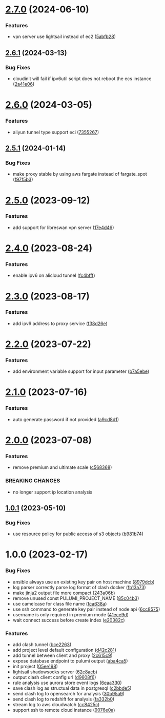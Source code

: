 # [2.7.0](https://github.com/zhifanz/fanqiang-pulumi/compare/v2.6.1...v2.7.0) (2024-06-10)


### Features

* vpn server use lightsail instead of ec2 ([5abfb28](https://github.com/zhifanz/fanqiang-pulumi/commit/5abfb285df6dacb3033f849d40c855631348cc2e))

## [2.6.1](https://github.com/zhifanz/fanqiang-pulumi/compare/v2.6.0...v2.6.1) (2024-03-13)


### Bug Fixes

* cloudinit will fail if ipv6util script does not reboot the ecs instance ([2a41e06](https://github.com/zhifanz/fanqiang-pulumi/commit/2a41e06e3568bb673fbe229434404b2546db292e))

# [2.6.0](https://github.com/zhifanz/fanqiang-pulumi/compare/v2.5.1...v2.6.0) (2024-03-05)


### Features

* aliyun tunnel type support eci ([7355267](https://github.com/zhifanz/fanqiang-pulumi/commit/73552675532ad817e4e1f64f58612eb871c21a03))

## [2.5.1](https://github.com/zhifanz/fanqiang-pulumi/compare/v2.5.0...v2.5.1) (2024-01-14)


### Bug Fixes

* make proxy stable by using aws fargate instead of fargate_spot ([f97f5b3](https://github.com/zhifanz/fanqiang-pulumi/commit/f97f5b38238e100720c9a1f2ef31993fcdba08c3))

# [2.5.0](https://github.com/zhifanz/fanqiang-pulumi/compare/v2.4.0...v2.5.0) (2023-09-12)


### Features

* add support for libreswan vpn server ([17e4d46](https://github.com/zhifanz/fanqiang-pulumi/commit/17e4d46d93322c926f306492a2b9f84431dc985a))

# [2.4.0](https://github.com/zhifanz/fanqiang-pulumi/compare/v2.3.0...v2.4.0) (2023-08-24)


### Features

* enable ipv6 on alicloud tunnel ([fc4bfff](https://github.com/zhifanz/fanqiang-pulumi/commit/fc4bfff980be14c348746bfad22626a14437f091))

# [2.3.0](https://github.com/zhifanz/fanqiang-pulumi/compare/v2.2.0...v2.3.0) (2023-08-17)


### Features

* add ipv6 address to proxy service ([f38d26e](https://github.com/zhifanz/fanqiang-pulumi/commit/f38d26e1eb3997a19cbd1ce106fc72eb4da20cf2))

# [2.2.0](https://github.com/zhifanz/fanqiang-pulumi/compare/v2.1.0...v2.2.0) (2023-07-22)


### Features

* add environment variable support for input parameter ([b7a5ebe](https://github.com/zhifanz/fanqiang-pulumi/commit/b7a5ebe542a4c9277fc48e237de1cf3eaca11044))

# [2.1.0](https://github.com/zhifanz/fanqiang-pulumi/compare/v2.0.0...v2.1.0) (2023-07-16)


### Features

* auto generate password if not provided ([a9cd8d1](https://github.com/zhifanz/fanqiang-pulumi/commit/a9cd8d1f4495a97d7a4f7f66b5c0c16ae01603a1))

# [2.0.0](https://github.com/zhifanz/fanqiang-pulumi/compare/v1.0.1...v2.0.0) (2023-07-08)


### Features

* remove premium and ultimate scale ([c568368](https://github.com/zhifanz/fanqiang-pulumi/commit/c5683687a572b72538005343962bc9aeff8854a4))


### BREAKING CHANGES

* no longer support ip location analysis

## [1.0.1](https://github.com/zhifanz/fanqiang-pulumi/compare/v1.0.0...v1.0.1) (2023-05-10)


### Bug Fixes

* use resource policy for public access of s3 objects ([b981b74](https://github.com/zhifanz/fanqiang-pulumi/commit/b981b740682170995ef6f26b967f773562e06dc8))

# 1.0.0 (2023-02-17)


### Bug Fixes

* ansible always use an existing key pair on host machine ([8979dcb](https://github.com/zhifanz/fanqiang-pulumi/commit/8979dcbe37086f777355648b1bec824c7a494d73))
* log parser correctly parse log format of clash docker ([fb13a73](https://github.com/zhifanz/fanqiang-pulumi/commit/fb13a73c85bcef75d299b4b632a5a3e2aafe63e9))
* make jinja2 output file more compact ([243a06b](https://github.com/zhifanz/fanqiang-pulumi/commit/243a06bea920e4e3247827555f85753c022eefa7))
* remove unused const PULUMI_PROJECT_NAME ([85c04b3](https://github.com/zhifanz/fanqiang-pulumi/commit/85c04b3b9e34366c2a04ac44eadf22ba901b1d74))
* use camelcase for class file name ([fca638a](https://github.com/zhifanz/fanqiang-pulumi/commit/fca638abadf86d1b1fda28e4fff2fd01dbb87f10))
* use ssh command to generate key pair instead of node api ([6cc8575](https://github.com/zhifanz/fanqiang-pulumi/commit/6cc85753ec70d044ef0e86ee56ee1fe5e2aecca1))
* username is only required in premium mode ([41ece9d](https://github.com/zhifanz/fanqiang-pulumi/commit/41ece9d9049ca3d41f6aecf3a4c6efae702cf065))
* wait connect success before create index ([e20382c](https://github.com/zhifanz/fanqiang-pulumi/commit/e20382cd8ab5a5edad6855a2f2e37fee89278461))


### Features

* add clash tunnel ([bce2263](https://github.com/zhifanz/fanqiang-pulumi/commit/bce226387bd8f659ecfccb2f41bd4a019a4c226b))
* add project level default configuration ([d42c281](https://github.com/zhifanz/fanqiang-pulumi/commit/d42c28109524f839961fc05f6ed7ba02b146466d))
* add tunnel between client and proxy ([2c615c9](https://github.com/zhifanz/fanqiang-pulumi/commit/2c615c9acf6aec40b2908255b0039b51402c7f49))
* expose database endpoint to pulumi output ([aba4ca5](https://github.com/zhifanz/fanqiang-pulumi/commit/aba4ca5d168be5e2f17945f30ab1b5dca6347e87))
* init project ([05ee198](https://github.com/zhifanz/fanqiang-pulumi/commit/05ee198cdb465fe62f8ad283629ba4269a1c63a9))
* lightsail shadowsocks server ([62c8acb](https://github.com/zhifanz/fanqiang-pulumi/commit/62c8acbe9d542231f7c577f34672c106987314f2))
* output clash client config url ([d9608f6](https://github.com/zhifanz/fanqiang-pulumi/commit/d9608f6c62a8b5354e26546711e0612de340f5a0))
* rule analysis use aurora store event logs ([6eaa330](https://github.com/zhifanz/fanqiang-pulumi/commit/6eaa330d383074613778e35b4d70ca68ec762e97))
* save clash log as structual data in postgresql ([c2bbde5](https://github.com/zhifanz/fanqiang-pulumi/commit/c2bbde57bc1c3a8013852771bf018704f68e5870))
* send clash log to opensearch for analysis ([30b95a9](https://github.com/zhifanz/fanqiang-pulumi/commit/30b95a92501fec1d04857c216d6a094f3d91eff9))
* send clash log to redshift for analysis ([fa332b0](https://github.com/zhifanz/fanqiang-pulumi/commit/fa332b04729babf86ff1b671935985959366fe63))
* stream log to aws cloudwatch ([cc8425c](https://github.com/zhifanz/fanqiang-pulumi/commit/cc8425c259f05cf8bd2fa75555abcc2ebe3ed3ad))
* support ssh to remote cloud instance ([9076e0a](https://github.com/zhifanz/fanqiang-pulumi/commit/9076e0a8d31a5698c6c03911fe492b4798fe2e90))
